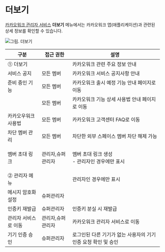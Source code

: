 # 더보기

[카카오워크 관리자 서비스](https://admin.kakaowork.com/) **더보기** 메뉴에서는 카카오워크 앱(애플리케이션)과 관련된 상세 정보를 확인할 수 있습니다.

![그림. 더보기](https://s3-us-west-2.amazonaws.com/secure.notion-static.com/379ed1f3-1ceb-4e58-85dc-e0319cdda8c3/%EB%8D%94%EB%B3%B4%EA%B8%B0.png)

| 구분              | 접근 권한     | 설명                                   |
| --------------- | --------- | ------------------------------------ |
| ⓵ 더보기           |           | 카카오워크 관련 주요 정보 안내                    |
|     서비스 공지      | 모든 멤버     | 카카오워크 서비스 공지사항 안내                    |
|     준비 중인 기능    | 모든 멤버     | 카카오워크 출시 예정 기능 안내 페이지로 이동            |
|                 | 모든 멤버     | 카카오워크 기능 상세 사용법 안내 페이지로 이동           |
|     카카오우워크 사용법  | 모든 멤버     | 카카오워크 고객센터 FAQ로 이동                   |
|     차단 멤버 관리    | 모든 멤버     | 차단한 외부 스페이스 멤버 차단 해제 가능              |
|      멤버 초대 링크   | 관리자,슈퍼관리자 | <p>멤버 초대 링크 생성<br>- 관리자인 경우에만 표시</p> |
| ⓶ 관리자 메뉴        |           | 관리자인 경우에만 표시                         |
|     메시지 암호화 설정  | 슈퍼관리자     |                                      |
|     인증키 재발급     | 슈퍼관리자     | 인증키 분실 시 재발급                         |
|     관리자 서비스로 이동 | 관리자,슈퍼관리자 | 카카오워크 관리자 서비스로 이동                    |
|     기기 인증 승인    | 슈퍼관리자     | 로그인된 다른 기기가 없는 사용자의 기기인증 요청 확인 및 승인  |
